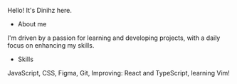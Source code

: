 Hello! It's Dinihz here. 

* About me

I'm driven by a passion for learning and developing projects, with a daily focus on enhancing my skills.

* Skills

JavaScript, CSS, Figma, Git, Improving: React and TypeScript, learning Vim!

